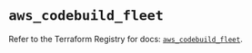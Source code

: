 # `aws_codebuild_fleet`

Refer to the Terraform Registry for docs: [`aws_codebuild_fleet`](https://registry.terraform.io/providers/hashicorp/aws/5.68.0/docs/resources/codebuild_fleet).
